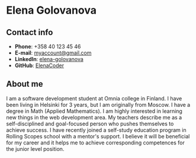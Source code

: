 # Elena Golovanova

## Contact info
- **Phone**: +358 40 123 45 46
- **E-mail**: myaccount@gmail.com
- **LinkedIn**: [elena-golovanova](https://www.linkedin.com/in/elena-golovanova-a229981b1/)
- **GitHub**: [ElenaCoder](https://github.com/ElenaCoder)

## About me
I am a software development student at Omnia college in Finland. I have been living in Helsinki for 3 years, but I am originally from Moscow. I have a degree in Math (Applied Mathematics). I am highly interested in learning new things in the web development area. My teachers describe me as a self-disciplined and goal-focused person who pushes themselves to achieve success. I have recently joined a self-study education program in Rolling Scopes school with a mentor's support. I believe it will be beneficial for my career and it helps me to achieve corresponding competences for the junior level position.
